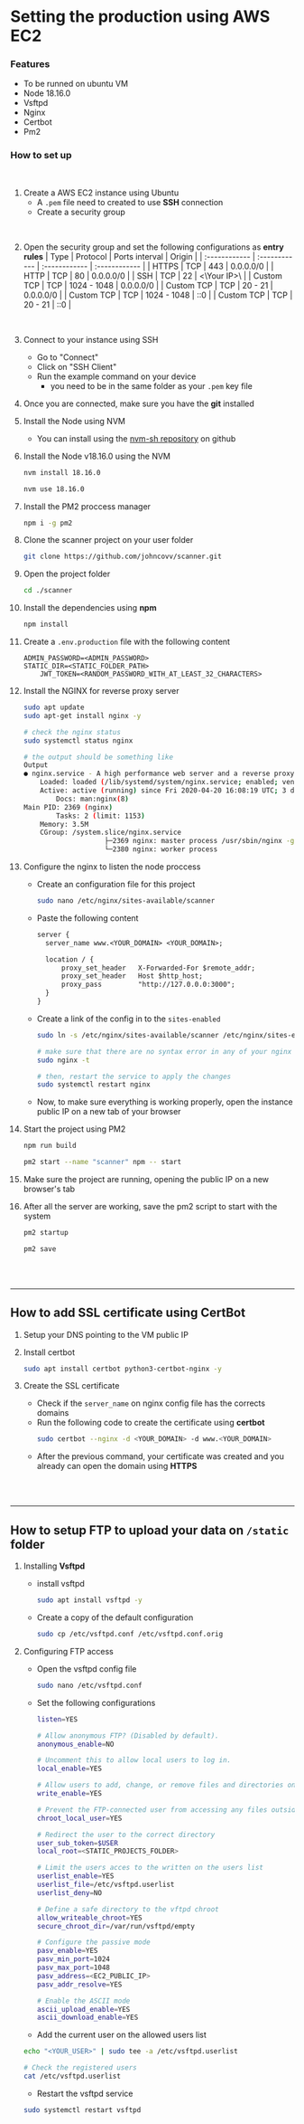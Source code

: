 # Setting the production using AWS EC2

### Features

- To be runned on ubuntu VM
- Node 18.16.0
- Vsftpd
- Nginx
- Certbot
- Pm2

### How to set up

<br>

1. Create a AWS EC2 instance using Ubuntu
   - A `.pem` file need to created to use **SSH** connection
   - Create a security group

<br>

2. Open the security group and set the following configurations as
   **entry rules**
   | Type | Protocol | Ports interval | Origin |
   | :------------ | :------------ | :------------ | :------------ |
   | HTTPS | TCP | 443 | 0.0.0.0/0 |
   | HTTP | TCP | 80 | 0.0.0.0/0 |
   | SSH | TCP | 22 | <\Your IP>\ |
   | Custom TCP | TCP | 1024 - 1048 | 0.0.0.0/0 |
   | Custom TCP | TCP | 20 - 21 | 0.0.0.0/0 |
   | Custom TCP | TCP | 1024 - 1048 | ::0 |
   | Custom TCP | TCP | 20 - 21 | ::0 |

<br>

3.  Connect to your instance using SSH

    - Go to "Connect"
    - Click on "SSH Client"
    - Run the example command on your device
      - you need to be in the same folder as your `.pem` key file

4.  Once you are connected, make sure you have the **git** installed

5.  Install the Node using NVM

    - You can install using the [nvm-sh repository](https://github.com/nvm-sh/nvm)
      on github

6.  Install the Node v18.16.0 using the NVM

    ```bash
    nvm install 18.16.0

    nvm use 18.16.0
    ```

7.  Install the PM2 proccess manager

    ```bash
    npm i -g pm2
    ```

8.  Clone the scanner project on your user folder
    ```bash
    git clone https://github.com/johncovv/scanner.git
    ```
9.  Open the project folder

    ```bash
    cd ./scanner
    ```

10. Install the dependencies using **npm**

    ```bash
    npm install
    ```

11. Create a `.env.production` file with the following content

    ```.env
    ADMIN_PASSWORD=<ADMIN_PASSWORD>
    STATIC_DIR=<STATIC_FOLDER_PATH>
    	JWT_TOKEN=<RANDOM_PASSWORD_WITH_AT_LEAST_32_CHARACTERS>
    ```

12. Install the NGINX for reverse proxy server

    ```bash
    sudo apt update
    sudo apt-get install nginx -y

    # check the nginx status
    sudo systemctl status nginx

    # the output should be something like
    Output
    ● nginx.service - A high performance web server and a reverse proxy server
    	Loaded: loaded (/lib/systemd/system/nginx.service; enabled; vendor preset: enabled)
    	Active: active (running) since Fri 2020-04-20 16:08:19 UTC; 3 days ago
    		Docs: man:nginx(8)
    Main PID: 2369 (nginx)
    		Tasks: 2 (limit: 1153)
    	Memory: 3.5M
    	CGroup: /system.slice/nginx.service
    					├─2369 nginx: master process /usr/sbin/nginx -g daemon on; master_process on;
    					└─2380 nginx: worker process
    ```

13. Configure the nginx to listen the node proccess

    - Create an configuration file for this project
      ```bash
      sudo nano /etc/nginx/sites-available/scanner
      ```
    - Paste the following content

      ```txt
      server {
      	server_name www.<YOUR_DOMAIN> <YOUR_DOMAIN>;

      	location / {
      		proxy_set_header   X-Forwarded-For $remote_addr;
      		proxy_set_header   Host $http_host;
      		proxy_pass         "http://127.0.0.0:3000";
      	}
      }
      ```

    - Create a link of the config in to the `sites-enabled`

      ```bash
      sudo ln -s /etc/nginx/sites-available/scanner /etc/nginx/sites-enabled/

      # make sure that there are no syntax error in any of your nginx files
      sudo nginx -t

      # then, restart the service to apply the changes
      sudo systemctl restart nginx
      ```

    - Now, to make sure everything is working properly, open the instance public
      IP on a new tab of your browser

14. Start the project using PM2

    ```bash
    npm run build

    pm2 start --name "scanner" npm -- start
    ```

15. Make sure the project are running, opening the public IP on a new browser's tab

16. After all the server are working, save the pm2 script to start with the system

    ```bash
    pm2 startup

    pm2 save
    ```

<br><br>

---

## How to add SSL certificate using CertBot

1. Setup your DNS pointing to the VM public IP

2. Install certbot

   ```bash
   sudo apt install certbot python3-certbot-nginx -y
   ```

3. Create the SSL certificate
   - Check if the `server_name` on nginx config file has the
     corrects domains
   - Run the following code to create the certificate using **certbot**
     ```bash
     sudo certbot --nginx -d <YOUR_DOMAIN> -d www.<YOUR_DOMAIN>
     ```
   - After the previous command, your certificate was created and you already can
     open the domain using **HTTPS**

<br><br>

---

## How to setup FTP to upload your data on `/static` folder

1. Installing **Vsftpd**

   - install vsftpd
     ```bash
     sudo apt install vsftpd -y
     ```
   - Create a copy of the default configuration
     ```bash
     sudo cp /etc/vsftpd.conf /etc/vsftpd.conf.orig
     ```

2. Configuring FTP access

   - Open the vsftpd config file
     ```bash
     sudo nano /etc/vsftpd.conf
     ```
   - Set the following configurations

     ```bash
     listen=YES

     # Allow anonymous FTP? (Disabled by default).
     anonymous_enable=NO

     # Uncomment this to allow local users to log in.
     local_enable=YES

     # Allow users to add, change, or remove files and directories on the filesystem
     write_enable=YES

     # Prevent the FTP-connected user from accessing any files outside the directory tree
     chroot_local_user=YES

     # Redirect the user to the correct directory
     user_sub_token=$USER
     local_root=<STATIC_PROJECTS_FOLDER>

     # Limit the users acces to the written on the users list
     userlist_enable=YES
     userlist_file=/etc/vsftpd.userlist
     userlist_deny=NO

     # Define a safe directory to the vftpd chroot
     allow_writeable_chroot=YES
     secure_chroot_dir=/var/run/vsftpd/empty

     # Configure the passive mode
     pasv_enable=YES
     pasv_min_port=1024
     pasv_max_port=1048
     pasv_address=<EC2_PUBLIC_IP>
     pasv_addr_resolve=YES

     # Enable the ASCII mode
     ascii_upload_enable=YES
     ascii_download_enable=YES
     ```

   - Add the current user on the allowed users list

   ```bash
   echo "<YOUR_USER>" | sudo tee -a /etc/vsftpd.userlist

   # Check the registered users
   cat /etc/vsftpd.userlist
   ```

   - Restart the vsftpd service

   ```bash
   sudo systemctl restart vsftpd
   ```
